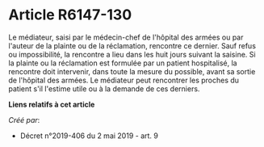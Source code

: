 # Article R6147-130

Le médiateur, saisi par le médecin-chef de l'hôpital des armées ou par l'auteur de la plainte ou de la réclamation, rencontre
ce dernier. Sauf refus ou impossibilité, la rencontre a lieu dans les huit jours suivant la saisine. Si la plainte ou la
réclamation est formulée par un patient hospitalisé, la rencontre doit intervenir, dans toute la mesure du possible, avant sa
sortie de l'hôpital des armées. Le médiateur peut rencontrer les proches du patient s'il l'estime utile ou à la demande de
ces derniers.

**Liens relatifs à cet article**

_Créé par_:

  - Décret n°2019-406 du 2 mai 2019 - art. 9
